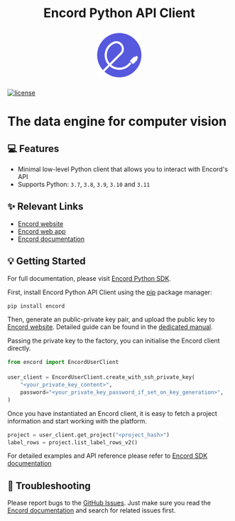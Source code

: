 <h1 align="center">
  <p align="center">Encord Python API Client</p>
  <a href="https://encord.com">
    <img src="./docs/_static/logo.svg" width="100" alt="Cord logo"/>
  </a>
</h1>

[![license](https://img.shields.io/badge/License-Apache%202.0-blue.svg)](https://opensource.org/licenses/Apache-2.0)

# The data engine for computer vision

## 💻 Features

- Minimal low-level Python client that allows you to interact with Encord's API
- Supports Python: `3.7`, `3.8`, `3.9`, `3.10` and `3.11`

## ✨ Relevant Links

* [Encord website](https://encord.com)
* [Encord web app](https://app.encord.com)
* [Encord documentation](https://docs.encord.com)

## 💡 Getting Started

For full documentation, please visit [Encord Python SDK](https://python.docs.encord.com/).

First, install Encord Python API Client using the [pip](https://pip.pypa.io/en/stable/installing) package manager:

```bash
pip install encord
```

Then, generate an public-private key pair, and upload the public key to [Encord website](https://www.encord.com/).
Detailed guide can be found in the [dedicated manual](https://docs.encord.com/docs/annotate-public-keys).

Passing the private key to the factory, you can initialise the Encord client directly.

```python
from encord import EncordUserClient

user_client = EncordUserClient.create_with_ssh_private_key(
    "<your_private_key_content>",
    password="<your_private_key_password_if_set_on_key_generation>",
)
```

Once you have instantiated an Encord client, it is easy to fetch a project information and start
working with the platform.

```py
project = user_client.get_project("<project_hash>")
label_rows = project.list_label_rows_v2()
```

For detailed examples and API reference please refer to [Encord SDK documentation](https://python.docs.encord.com/)

## 🐛 Troubleshooting

Please report bugs to the [GitHub Issues](https://github.com/encord-team/encord-client-python/issues).
Just make sure you read the [Encord documentation](https://docs.encord.com) and search for related issues first.
